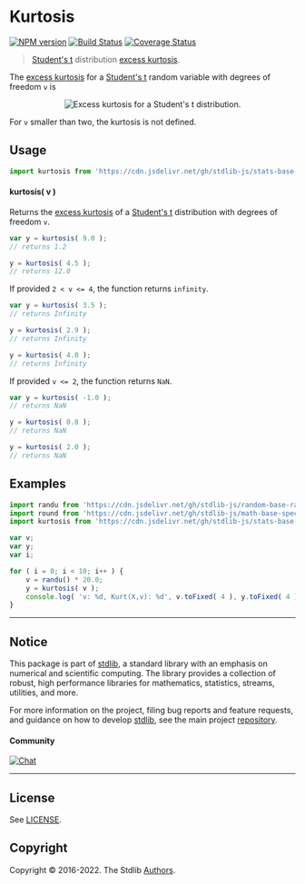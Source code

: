 <!--

@license Apache-2.0

Copyright (c) 2018 The Stdlib Authors.

Licensed under the Apache License, Version 2.0 (the "License");
you may not use this file except in compliance with the License.
You may obtain a copy of the License at

   http://www.apache.org/licenses/LICENSE-2.0

Unless required by applicable law or agreed to in writing, software
distributed under the License is distributed on an "AS IS" BASIS,
WITHOUT WARRANTIES OR CONDITIONS OF ANY KIND, either express or implied.
See the License for the specific language governing permissions and
limitations under the License.

-->

# Kurtosis

[![NPM version][npm-image]][npm-url] [![Build Status][test-image]][test-url] [![Coverage Status][coverage-image]][coverage-url] <!-- [![dependencies][dependencies-image]][dependencies-url] -->

> [Student's t][t-distribution] distribution [excess kurtosis][kurtosis].

<!-- Section to include introductory text. Make sure to keep an empty line after the intro `section` element and another before the `/section` close. -->

<section class="intro">

The [excess kurtosis][kurtosis] for a [Student's t][t-distribution] random variable with degrees of freedom `ν` is

<!-- <equation class="equation" label="eq:t_kurtosis" align="center" raw="\operatorname{Kurt}\left( X \right) = \begin{cases} \frac{6}{\nu-4} & \text{ for } \nu > 2 \\ \infty & \text{ for } 2 < \nu \le 4 \end{cases}" alt="Excess kurtosis for a Student's t distribution."> -->

<div class="equation" align="center" data-raw-text="\operatorname{Kurt}\left( X \right) = \begin{cases} \frac{6}{\nu-4} &amp; \text{ for } \nu &gt; 2 \\ \infty &amp; \text{ for } 2 &lt; \nu \le 4 \end{cases}" data-equation="eq:t_kurtosis">
    <img src="https://cdn.jsdelivr.net/gh/stdlib-js/stdlib@51534079fef45e990850102147e8945fb023d1d0/lib/node_modules/@stdlib/stats/base/dists/t/kurtosis/docs/img/equation_t_kurtosis.svg" alt="Excess kurtosis for a Student's t distribution.">
    <br>
</div>

<!-- </equation> -->

For `ν` smaller than two, the kurtosis is not defined.

</section>

<!-- /.intro -->

<!-- Package usage documentation. -->



<section class="usage">

## Usage

```javascript
import kurtosis from 'https://cdn.jsdelivr.net/gh/stdlib-js/stats-base-dists-t-kurtosis@deno/mod.js';
```

#### kurtosis( v )

Returns the [excess kurtosis][kurtosis] of a [Student's t][t-distribution] distribution with degrees of freedom `v`.

```javascript
var y = kurtosis( 9.0 );
// returns 1.2

y = kurtosis( 4.5 );
// returns 12.0
```

If provided `2 < v <= 4`, the function returns `infinity`.

```javascript
var y = kurtosis( 3.5 );
// returns Infinity

y = kurtosis( 2.9 );
// returns Infinity

y = kurtosis( 4.0 );
// returns Infinity
```

If provided `v <= 2`, the function returns `NaN`.

```javascript
var y = kurtosis( -1.0 );
// returns NaN

y = kurtosis( 0.8 );
// returns NaN

y = kurtosis( 2.0 );
// returns NaN
```

</section>

<!-- /.usage -->

<!-- Package usage notes. Make sure to keep an empty line after the `section` element and another before the `/section` close. -->

<section class="notes">

</section>

<!-- /.notes -->

<!-- Package usage examples. -->

<section class="examples">

## Examples

<!-- eslint no-undef: "error" -->

```javascript
import randu from 'https://cdn.jsdelivr.net/gh/stdlib-js/random-base-randu@deno/mod.js';
import round from 'https://cdn.jsdelivr.net/gh/stdlib-js/math-base-special-round@deno/mod.js';
import kurtosis from 'https://cdn.jsdelivr.net/gh/stdlib-js/stats-base-dists-t-kurtosis@deno/mod.js';

var v;
var y;
var i;

for ( i = 0; i < 10; i++ ) {
    v = randu() * 20.0;
    y = kurtosis( v );
    console.log( 'v: %d, Kurt(X,v): %d', v.toFixed( 4 ), y.toFixed( 4 ) );
}
```

</section>

<!-- /.examples -->

<!-- Section to include cited references. If references are included, add a horizontal rule *before* the section. Make sure to keep an empty line after the `section` element and another before the `/section` close. -->

<section class="references">

</section>

<!-- /.references -->

<!-- Section for related `stdlib` packages. Do not manually edit this section, as it is automatically populated. -->

<section class="related">

</section>

<!-- /.related -->

<!-- Section for all links. Make sure to keep an empty line after the `section` element and another before the `/section` close. -->


<section class="main-repo" >

* * *

## Notice

This package is part of [stdlib][stdlib], a standard library with an emphasis on numerical and scientific computing. The library provides a collection of robust, high performance libraries for mathematics, statistics, streams, utilities, and more.

For more information on the project, filing bug reports and feature requests, and guidance on how to develop [stdlib][stdlib], see the main project [repository][stdlib].

#### Community

[![Chat][chat-image]][chat-url]

---

## License

See [LICENSE][stdlib-license].


## Copyright

Copyright &copy; 2016-2022. The Stdlib [Authors][stdlib-authors].

</section>

<!-- /.stdlib -->

<!-- Section for all links. Make sure to keep an empty line after the `section` element and another before the `/section` close. -->

<section class="links">

[npm-image]: http://img.shields.io/npm/v/@stdlib/stats-base-dists-t-kurtosis.svg
[npm-url]: https://npmjs.org/package/@stdlib/stats-base-dists-t-kurtosis

[test-image]: https://github.com/stdlib-js/stats-base-dists-t-kurtosis/actions/workflows/test.yml/badge.svg?branch=v0.0.8
[test-url]: https://github.com/stdlib-js/stats-base-dists-t-kurtosis/actions/workflows/test.yml?query=branch:v0.0.8

[coverage-image]: https://img.shields.io/codecov/c/github/stdlib-js/stats-base-dists-t-kurtosis/main.svg
[coverage-url]: https://codecov.io/github/stdlib-js/stats-base-dists-t-kurtosis?branch=main

<!--

[dependencies-image]: https://img.shields.io/david/stdlib-js/stats-base-dists-t-kurtosis.svg
[dependencies-url]: https://david-dm.org/stdlib-js/stats-base-dists-t-kurtosis/main

-->

[chat-image]: https://img.shields.io/gitter/room/stdlib-js/stdlib.svg
[chat-url]: https://gitter.im/stdlib-js/stdlib/

[stdlib]: https://github.com/stdlib-js/stdlib

[stdlib-authors]: https://github.com/stdlib-js/stdlib/graphs/contributors

[umd]: https://github.com/umdjs/umd
[es-module]: https://developer.mozilla.org/en-US/docs/Web/JavaScript/Guide/Modules

[deno-url]: https://github.com/stdlib-js/stats-base-dists-t-kurtosis/tree/deno
[umd-url]: https://github.com/stdlib-js/stats-base-dists-t-kurtosis/tree/umd
[esm-url]: https://github.com/stdlib-js/stats-base-dists-t-kurtosis/tree/esm
[branches-url]: https://github.com/stdlib-js/stats-base-dists-t-kurtosis/blob/main/branches.md

[stdlib-license]: https://raw.githubusercontent.com/stdlib-js/stats-base-dists-t-kurtosis/main/LICENSE

[t-distribution]: https://en.wikipedia.org/wiki/Student%27s_t-distribution

[kurtosis]: https://en.wikipedia.org/wiki/Kurtosis

</section>

<!-- /.links -->
